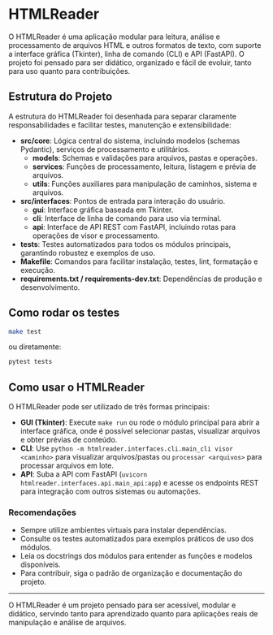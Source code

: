 # HTMLReader

O HTMLReader é uma aplicação modular para leitura, análise e processamento de arquivos HTML e outros formatos de texto, com suporte a interface gráfica (Tkinter), linha de comando (CLI) e API (FastAPI). O projeto foi pensado para ser didático, organizado e fácil de evoluir, tanto para uso quanto para contribuições.

## Estrutura do Projeto

A estrutura do HTMLReader foi desenhada para separar claramente responsabilidades e facilitar testes, manutenção e extensibilidade:

- **src/core**: Lógica central do sistema, incluindo modelos (schemas Pydantic), serviços de processamento e utilitários.
  - **models**: Schemas e validações para arquivos, pastas e operações.
  - **services**: Funções de processamento, leitura, listagem e prévia de arquivos.
  - **utils**: Funções auxiliares para manipulação de caminhos, sistema e arquivos.
- **src/interfaces**: Pontos de entrada para interação do usuário.
  - **gui**: Interface gráfica baseada em Tkinter.
  - **cli**: Interface de linha de comando para uso via terminal.
  - **api**: Interface de API REST com FastAPI, incluindo rotas para operações de visor e processamento.
- **tests**: Testes automatizados para todos os módulos principais, garantindo robustez e exemplos de uso.
- **Makefile**: Comandos para facilitar instalação, testes, lint, formatação e execução.
- **requirements.txt / requirements-dev.txt**: Dependências de produção e desenvolvimento.

## Como rodar os testes

```bash
make test
```

ou diretamente:

```bash
pytest tests
```

## Como usar o HTMLReader

O HTMLReader pode ser utilizado de três formas principais:

- **GUI (Tkinter)**: Execute `make run` ou rode o módulo principal para abrir a interface gráfica, onde é possível selecionar pastas, visualizar arquivos e obter prévias de conteúdo.
- **CLI**: Use `python -m htmlreader.interfaces.cli.main_cli visor <caminho>` para visualizar arquivos/pastas ou `processar <arquivos>` para processar arquivos em lote.
- **API**: Suba a API com FastAPI (`uvicorn htmlreader.interfaces.api.main_api:app`) e acesse os endpoints REST para integração com outros sistemas ou automações.

### Recomendações

- Sempre utilize ambientes virtuais para instalar dependências.
- Consulte os testes automatizados para exemplos práticos de uso dos módulos.
- Leia os docstrings dos módulos para entender as funções e modelos disponíveis.
- Para contribuir, siga o padrão de organização e documentação do projeto.

---

O HTMLReader é um projeto pensado para ser acessível, modular e didático, servindo tanto para aprendizado quanto para aplicações reais de manipulação e análise de arquivos.
